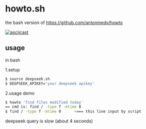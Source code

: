 howto.sh
========

the bash version of
https://github.com/antonmedv/howto

[![asciicast](https://asciinema.org/a/B43e3pPcFEqYt3QdnAhGB6TTN.svg)](https://asciinema.org/a/B43e3pPcFEqYt3QdnAhGB6TTN)

## usage
in bash

1.setup
```bash
$ source deepseek.sh
$ DEEPSEEK_APIKEY='your deepseek apikey'
```

2.usage demo
```bash
$ howto 'find files modified today'
== cmd is: find / -type f -mtime 0
$ find / -type f -mtime 0      <=== this line input by script
```

deepseek query is slow (about 4 seconds)

